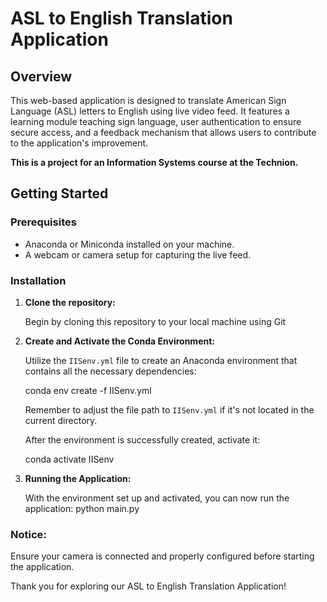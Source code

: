 # ASL to English Translation Application

## Overview

This web-based application is designed to translate American Sign Language (ASL) letters to English using live video feed. It features a learning module teaching sign language, user authentication to ensure secure access, and a feedback mechanism that allows users to contribute to the application's improvement.

**This is a project for an Information Systems course at the Technion.**


## Getting Started

### Prerequisites

- Anaconda or Miniconda installed on your machine.
- A webcam or camera setup for capturing the live feed.

### Installation

1. **Clone the repository:**

   Begin by cloning this repository to your local machine using Git


2. **Create and Activate the Conda Environment:**

    Utilize the `IISenv.yml` file to create an Anaconda environment that contains all the necessary dependencies:
    
    conda env create -f IISenv.yml
    
    
    Remember to adjust the file path to `IISenv.yml` if it's not located in the current directory.
    
    After the environment is successfully created, activate it:
    
    conda activate IISenv


3. **Running the Application:**

    With the environment set up and activated, you can now run the application:
    python main.py

### Notice:
Ensure your camera is connected and properly configured before starting the application.

Thank you for exploring our ASL to English Translation Application!



